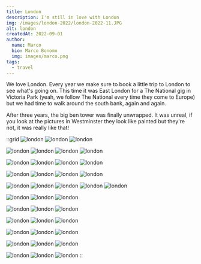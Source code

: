 ```yaml
---
title: London
description: I'm still in love with London
img: /images/london-2022/london-2022-11.JPG
alt: london
createdAt: 2022-09-01
author:
  name: Marco
  bio: Marco Bonomo
  img: images/marco.png
tags:
  - travel
---
```


We love London. Every year we make sure to book a little trip to London to see what's going on. This time it was East London for a The National gig in Victoria Park (yeah, we follow The National every time they come to Europe) but we had time to walk around the south bank, again and again.  

After three years, the big ben tower was finally unwrapped. It was unreal, if you look at the pictures in Westminster they look like painted but they're not, it was really like that!  


::grid
![london](/images/london-2022/london-2022-01.JPG)
![london](/images/london-2022/london-2022-02.JPG)
![london](/images/london-2022/london-2022-03.JPG)

![london](/images/london-2022/london-2022-04.JPG)
![london](/images/london-2022/london-2022-05.JPG)
![london](/images/london-2022/london-2022-07.JPG)
![london](/images/london-2022/london-2022-06.JPG)

![london](/images/london-2022/london-2022-08.JPG)
![london](/images/london-2022/london-2022-09.JPG)
![london](/images/london-2022/london-2022-11.JPG)
![london](/images/london-2022/london-2022-12.JPG)

![london](/images/london-2022/london-2022-13.JPG)
![london](/images/london-2022/london-2022-14.JPG)
![london](/images/london-2022/london-2022-15.JPG)
![london](/images/london-2022/london-2022-16.JPG)

![london](/images/london-2022/london-2022-17.JPG)
![london](/images/london-2022/london-2022-18.JPG)
![london](/images/london-2022/london-2022-19.JPG)
![london](/images/london-2022/london-2022-20.JPG)
![london](/images/london-2022/london-2022-21.JPG)

![london](/images/london-2022/london-2022-22.JPG)
![london](/images/london-2022/london-2022-23.JPG)
![london](/images/london-2022/london-2022-24.JPG)

![london](/images/london-2022/london-2022-25.JPG)
![london](/images/london-2022/london-2022-26.JPG)
![london](/images/london-2022/london-2022-27.JPG)

![london](/images/london-2022/london-2022-28.JPG)
![london](/images/london-2022/london-2022-29.JPG)
![london](/images/london-2022/london-2022-30.JPG)

![london](/images/london-2022/london-2022-31.JPG)
![london](/images/london-2022/london-2022-32.JPG)
![london](/images/london-2022/london-2022-33.JPG)

![london](/images/london-2022/london-2022-34.JPG)
![london](/images/london-2022/london-2022-35.JPG)
![london](/images/london-2022/london-2022-38.JPG)

![london](/images/london-2022/london-2022-40.JPG)
![london](/images/london-2022/london-2022-42.JPG)
![london](/images/london-2022/london-2022-44.JPG)
::
